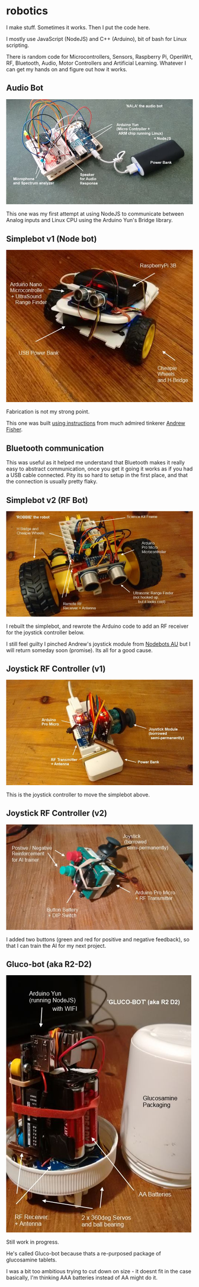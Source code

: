 # robotics

I make stuff. Sometimes it works. Then I put the code here. 

I mostly use JavaScript (NodeJS) and C++ (Arduino), bit of bash for Linux scripting. 

There is random code for Microcontrollers, Sensors, Raspberry Pi, OpenWrt, RF, Bluetooth, Audio, Motor Controllers and Artificial Learning. Whatever I can get my hands on and figure out how it works.

## Audio Bot

![nala.jpg](nala.jpg)

This one was my first attempt at using NodeJS to communicate between Analog inputs and Linux CPU using the Arduino Yun's Bridge library.

## Simplebot v1 (Node bot)

![simplebot.jpg](simplebot.jpg)

Fabrication is not my strong point. 

This one was built [using instructions](https://github.com/nodebotsau/simplebot) from much admired tinkerer [Andrew Fisher](https://github.com/ajfisher). 

## Bluetooth communication

This was useful as it helped me understand that Bluetooth makes it really easy to abstract communication, once you get it going it works as if you had a USB cable connected. Pity its so hard to setup in the first place, and that the connection is usually pretty flaky.

## Simplebot v2 (RF Bot)

![robbie.jpg](robbie.jpg)

I rebuilt the simplebot, and rewrote the Arduino code to add an RF receiver for the joystick controller below. 

I still feel guilty I pinched Andrew's joystick module from [Nodebots AU](http://nodebotsau.io/) but I will return someday soon (promise). Its all for a good cause.

## Joystick RF Controller (v1)

![joystick.v1.jpg](joystick.v1.jpg)

This is the joystick controller to move the simplebot above.

## Joystick RF Controller (v2)

![joystick.v2.jpg](joystick.v2.jpg)

I added two buttons (green and red for positive and negative feedback), so that I can train the AI for my next project.

## Gluco-bot (aka R2-D2)

![glucobot.jpg](glucobot.jpg)

Still work in progress. 

He's called Gluco-bot because thats a re-purposed package of glucosamine tablets.

I was a bit too ambitious trying to cut down on size - it doesnt fit in the case basically, I'm thinking AAA batteries instead of AA might do it.


